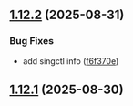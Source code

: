 ## [1.12.2](https://github.com/sixban6/singctl/compare/v1.12.1...v1.12.2) (2025-08-31)


### Bug Fixes

* add singctl info ([f6f370e](https://github.com/sixban6/singctl/commit/f6f370ea164643ca46097ac50184f98ff2c1b7aa))

## [1.12.1](https://github.com/sixban6/singctl/compare/v1.12.0...v1.12.1) (2025-08-30)
